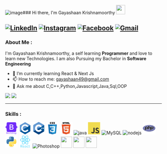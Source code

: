 ![image](https://github.com/Gayashaan/Gayashaan/assets/82099281/5044d67e-e4c7-4d35-81e0-ad31e6bc14b9)### Hi there, I'm Gayashaan Krishnamoorthy <img src="https://media.giphy.com/media/hvRJCLFzcasrR4ia7z/giphy.gif" width="29px" height="30px" />

[![LinkedIn](https://img.shields.io/badge/linkedin-%230077B5.svg?style=for-the-badge&logo=linkedin&logoColor=white)](https://www.linkedin.com/in/gayashaan-krishnamoorthy/)
[![Instagram](https://img.shields.io/badge/Instagram-%23E4405F.svg?style=for-the-badge&logo=Instagram&logoColor=white)](https://www.instagram.com/gaya_shaan/)
[![Facebook](https://img.shields.io/badge/Facebook-%231877F2.svg?style=for-the-badge&logo=Facebook&logoColor=white)](https://web.facebook.com/gayashaan.moorthy)
[![Gmail](https://img.shields.io/badge/Gmail-D14836?style=for-the-badge&logo=gmail&logoColor=white)](mailto:gayashaan49@gmail.com)
---

### About Me :
I'm Gayashaan Krishnamoorthy, a self learning **Programmer** and love to learn new Technologies. I am also Pursuing my Bachelor in **Software Engineering**

- 🌱 I’m currently learning React & Next Js
- 📫 How to reach me: gayashaan49@gmail.com
- 💬 Ask me about C,C++,Python,Javascript,Java,Sql,OOP

<p float="left">
<img height="180em" src="https://github-readme-stats.vercel.app/api?username=Gayashaan&show_icons=true&count_private=true&hide_border=true&theme=dark&background=000000" />

<!-- <img height="180em" src="https://github-readme-stats.vercel.app/api?username=IT22353948Gaya&show_icons=true&theme=cobalt" />  -->


<img height="180em" src="https://github-readme-stats-git-masterrstaa-rickstaa.vercel.app/api/top-langs/?username=Gayashaan&show_icons=true&hide_border=false&layout=compact&langs_count=8"/>
</p>

---

### Skills :

<div>
  <p align="left"> 
  <img src="https://raw.githubusercontent.com/devicons/devicon/master/icons/bootstrap/bootstrap-plain-wordmark.svg" alt="bootstrap" width="40" height="40"/>
  <img src="https://raw.githubusercontent.com/devicons/devicon/master/icons/c/c-original.svg" alt="c" width="40" height="40"/>
  <img src="https://raw.githubusercontent.com/devicons/devicon/master/icons/cplusplus/cplusplus-original.svg" alt="cplusplus" width="40" height="40"/>
  <img src="https://raw.githubusercontent.com/devicons/devicon/master/icons/css3/css3-original-wordmark.svg" alt="css3" width="40" height="40"/>
  <img src="https://raw.githubusercontent.com/devicons/devicon/master/icons/html5/html5-original-wordmark.svg" alt="html5" width="40" height="40"/>
  <img src="https://user-images.githubusercontent.com/25181517/117201156-9a724800-adec-11eb-9a9d-3cd0f67da4bc.png" alt="java" width="40" height="40"/>
  <img src="https://raw.githubusercontent.com/devicons/devicon/master/icons/javascript/javascript-original.svg" alt="javascript" width="40" height="40"/>
  <img src="https://raw.githubusercontent.com/danielcranney/readme-generator/main/public/icons/skills/mysql-colored.svg" width="36" height="36" alt="MySQL" />
  <img src="https://user-images.githubusercontent.com/25181517/183568594-85e280a7-0d7e-4d1a-9028-c8c2209e073c.png" alt="nodejs" width="40" height="40"/>
  <img src="https://raw.githubusercontent.com/devicons/devicon/master/icons/php/php-original.svg" alt="php" width="40" height="40"/>
  <img src="https://raw.githubusercontent.com/devicons/devicon/master/icons/python/python-original.svg" alt="python" width="40" height="40"/>
  <img src="https://raw.githubusercontent.com/devicons/devicon/master/icons/react/react-original-wordmark.svg" alt="react" width="40" height="40"/>
  <img src="https://raw.githubusercontent.com/danielcranney/readme-generator/main/public/icons/skills/photoshop-colored.svg" width="36" height="36" alt="Photoshop" />
  <img src="https://user-images.githubusercontent.com/25181517/202896760-337261ed-ee92-4979-84c4-d4b829c7355d.png" width="36" height="36"/>
  <img src="https://user-images.githubusercontent.com/25181517/183859966-a3462d8d-1bc7-4880-b353-e2cbed900ed6.png" width="36" height="36"/>
  <img src="https://github.com/marwin1991/profile-technology-icons/assets/136815194/5f8c622c-c217-4649-b0a9-7e0ee24bd704" width="36" height="36"/>
  <!-- <img src="https://user-images.githubusercontent.com/25181517/185062810-7ee0c3d2-17f2-4a98-9d8a-a9576947692b.png" width="36" height="36"/>
  <img src="https://user-images.githubusercontent.com/25181517/192149581-88194d20-1a37-4be8-8801-5dc0017ffbbe.png" width="36" height="36"/> -->

  <!-- https://github.com/marwin1991/profile-technology-icons/blob/main/README.md -->
  </p>
</div>

